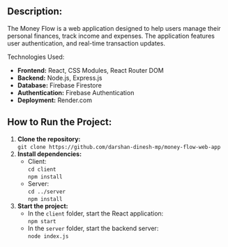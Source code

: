 <div>
    <h2>Description:</h2>
    <p>The Money Flow is a web application designed to help users manage their personal finances, track income and expenses. The application features user authentication, and real-time transaction updates.</p
    <h2>Technologies Used:</h2>
    <ul>
        <li><strong>Frontend:</strong> React, CSS Modules, React Router DOM</li>
        <li><strong>Backend:</strong> Node.js, Express.js</li>
        <li><strong>Database:</strong> Firebase Firestore</li>
        <li><strong>Authentication:</strong> Firebase Authentication</li>
        <li><strong>Deployment:</strong> Render.com</li>
    </ul>
    <h2>How to Run the Project:</h2>
    <ol>
        <li><strong>Clone the repository:</strong><br>
            <code>git clone https://github.com/darshan-dinesh-mp/money-flow-web-app</code>
        </li>
        <li><strong>Install dependencies:</strong><br>
            <ul>
                <li>Client:<br>
                    <code>cd client</code><br>
                    <code>npm install</code>
                </li>
                <li>Server:<br>
                    <code>cd ../server</code><br>
                    <code>npm install</code>
                </li>
            </ul>
        </li>
        <li><strong>Start the project:</strong><br>
            <ul>
                <li>In the <code>client</code> folder, start the React application:<br>
                    <code>npm start</code>
                </li>
                <li>In the <code>server</code> folder, start the backend server:<br>
                    <code>node index.js</code>
                </li>
            </ul>
        </li>
    </ol>
</div>
